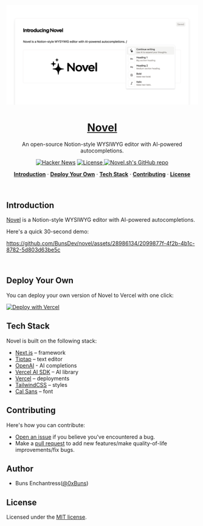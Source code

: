 <a href="https://novel.sh">
  <img alt="Novel is a Notion-style WYSIWYG editor with AI-powered autocompletions." src="/app/opengraph-image.png">
  <h1 align="center">Novel</h1>
</a>

<p align="center">
  An open-source Notion-style WYSIWYG editor with AI-powered autocompletions. 
</p>

<p align="center">
  <a href="https://news.ycombinator.com/item?id=36360789"><img src="https://img.shields.io/badge/Hacker%20News-255-%23FF6600" alt="Hacker News"></a>
  <a href="https://github.com/BunsDev/novel/blob/main/LICENSE">
    <img src="https://img.shields.io/github/license/BunsDev/novel?label=license&logo=github&color=f80&logoColor=fff" alt="License" />
  </a>
  <a href="https://github.com/BunsDev/novel"><img src="https://img.shields.io/github/stars/BunsDev/novel?style=social" alt="Novel.sh's GitHub repo"></a>
</p>

<p align="center">
  <a href="#introduction"><strong>Introduction</strong></a> ·
  <a href="#deploy-your-own"><strong>Deploy Your Own</strong></a> ·
  <a href="#tech-stack"><strong>Tech Stack</strong></a> ·
  <a href="#contributing"><strong>Contributing</strong></a> ·
  <a href="#license"><strong>License</strong></a>
</p>
<br/>

## Introduction

[Novel](https://novel.sh/) is a Notion-style WYSIWYG editor with AI-powered autocompletions.

Here's a quick 30-second demo:

https://github.com/BunsDev/novel/assets/28986134/2099877f-4f2b-4b1c-8782-5d803d63be5c

<br />

## Deploy Your Own

You can deploy your own version of Novel to Vercel with one click:

[![Deploy with Vercel](https://vercel.com/button)](https://stey.me/novel-deploy)

## Tech Stack

Novel is built on the following stack:

- [Next.js](https://nextjs.org/) – framework
- [Tiptap](https://tiptap.dev/) – text editor
- [OpenAI](https://openai.com/) - AI completions
- [Vercel AI SDK](https://sdk.vercel.ai/docs) – AI library
- [Vercel](https://vercel.com) – deployments
- [TailwindCSS](https://tailwindcss.com/) – styles
- [Cal Sans](https://github.com/calcom/font) – font

## Contributing

Here's how you can contribute:

- [Open an issue](https://github.com/BunsDev/novel/issues) if you believe you've encountered a bug.
- Make a [pull request](https://github.com/BunsDev/novel/pull) to add new features/make quality-of-life improvements/fix bugs.

## Author

- Buns Enchantress([@0xBuns](https://twitter.com/0xBuns))

## License

Licensed under the [MIT license](https://github.com/BunsDev/novel/blob/main/LICENSE.md).

